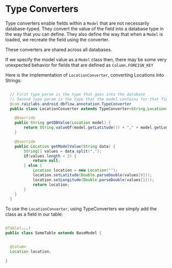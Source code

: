 # Type Converters

Type converters enable fields within a ```Model``` that are not necessarily database-typed.
They convert the value of the field into a database type in the way that you can define.
They also define the way that when a ```Model``` is loaded, we recreate the field using the converter.

These converters are shared across all databases.

If we specify the model value as a ```Model``` class then, there may be some very unexpected behavior for fields that are defined as ```Column.FOREIGN_KEY```

Here is the implementation of ```LocationConverter```, converting Locations into Strings:

```java

  // First type param is the type that goes into the database
  // Second type param is the type that the model contains for that field.
  @com.raizlabs.android.dbflow.annotation.TypeConverter
  public class LocationConverter extends TypeConverter<String,Location> {

    @Override
    public String getDBValue(Location model) {
        return String.valueOf(model.getLatitude()) + "," + model.getLongitude();
    }

    @Override
    public Location getModelValue(String data) {
        String[] values = data.split(",");
        if(values.length < 2) {
            return null;
        } else {
            Location location = new Location("");
            location.setLatitude(Double.parseDouble(values[0]));
            location.setLongitude(Double.parseDouble(values[1]));
            return location;
        }
    }
  }

```

To use the `LocationConverter`, using TypeConverters we simply add the class
as a field in our table:

```java

@Table(...)
public class SomeTable extends BaseModel {


  @Column
  Location location;

}


```
